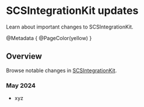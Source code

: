 # SCSIntegrationKit updates

Learn about important changes to SCSIntegrationKit.

@Metadata {
    @PageColor(yellow)
}

## Overview

Browse notable changes in [SCSIntegrationKit](Documentation.md).

### May 2024

- xyz
